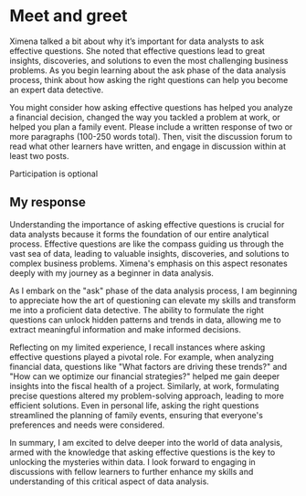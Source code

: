 # Meet and greet

Ximena talked a bit about why it’s important for data analysts to ask effective questions. She noted that effective questions lead to great insights, discoveries, and solutions to even the most challenging business problems. As you begin learning about the ask phase of the data analysis process, think about how asking the right questions can help you become an expert data detective. 

You might consider how asking effective questions has helped you analyze a financial decision, changed the way you tackled a problem at work, or helped you plan a family event. Please include a written response of two or more paragraphs (100-250 words total). Then, visit the 
discussion forum
 to read what other learners have written, and engage in discussion within at least two posts.

Participation is optional

## My response

Understanding the importance of asking effective questions is crucial for data analysts because it forms the foundation of our entire analytical process. Effective questions are like the compass guiding us through the vast sea of data, leading to valuable insights, discoveries, and solutions to complex business problems. Ximena's emphasis on this aspect resonates deeply with my journey as a beginner in data analysis.

As I embark on the "ask" phase of the data analysis process, I am beginning to appreciate how the art of questioning can elevate my skills and transform me into a proficient data detective. The ability to formulate the right questions can unlock hidden patterns and trends in data, allowing me to extract meaningful information and make informed decisions.

Reflecting on my limited experience, I recall instances where asking effective questions played a pivotal role. For example, when analyzing financial data, questions like "What factors are driving these trends?" and "How can we optimize our financial strategies?" helped me gain deeper insights into the fiscal health of a project. Similarly, at work, formulating precise questions altered my problem-solving approach, leading to more efficient solutions. Even in personal life, asking the right questions streamlined the planning of family events, ensuring that everyone's preferences and needs were considered.

In summary, I am excited to delve deeper into the world of data analysis, armed with the knowledge that asking effective questions is the key to unlocking the mysteries within data. I look forward to engaging in discussions with fellow learners to further enhance my skills and understanding of this critical aspect of data analysis.
